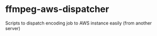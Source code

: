 # ffmpeg-aws-dispatcher
Scripts to dispatch encoding job to AWS instance easily (from another server)
